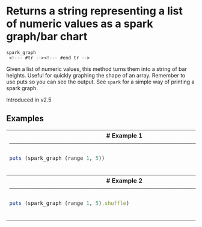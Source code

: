 # Returns a string representing a list of numeric values as a spark graph/bar chart

```
spark_graph 
 <!--- #tr --><!--- #end tr -->
```


Given a list of numeric values, this method turns them into a string of bar heights. Useful for quickly graphing the shape of an array. Remember to use puts so you can see the output. See `spark` for a simple way of printing a spark graph.

Introduced in v2.5

## Examples

<table class="examples">
<tr>
<th colspan="2" class="even head"># Example 1 ──────────────────────────────────────────────────────</th>
</tr>
<tr>
<td class="even">

```ruby
puts (spark_graph (range 1, 5))   



```

</td>
<td class="even">

<!--- #tr -->
```ruby
#=> ▁▃▅█



```
<!--- #end tr -->

</td>
</tr>
<tr>
<th colspan="2" class="odd head"># Example 2 ──────────────────────────────────────────────────────</th>
</tr>
<tr>
<td class="odd">

```ruby
puts (spark_graph (range 1, 5).shuffle)



```

</td>
<td class="odd">

<!--- #tr -->
```ruby
#=> ▃█▅▁



```
<!--- #end tr -->

</td>
</tr>
</table>

